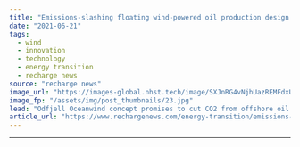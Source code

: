 ```yaml
---
title: "Emissions-slashing floating wind-powered oil production design wins DNV seal"
date: "2021-06-21"
tags: 
  - wind
  - innovation
  - technology
  - energy transition
  - recharge news
source: "recharge news"
image_url: "https://images-global.nhst.tech/image/SXJnRG4vNjhUazREMFdxUUsxdUV3Rm5hS1Q0QThPNFg3RWczR1llcDNoOD0=/nhst/binary/23587bbb217c2289017296b25fb22e20"
image_fp: "/assets/img/post_thumbnails/23.jpg"
lead: "Odfjell Oceanwind concept promises to cut CO2 from offshore oil & gas complexes 'by 60-70%', according to classification body technical check"
article_url: "https://www.rechargenews.com/energy-transition/emissions-slashing-floating-wind-powered-oil-production-design-wins-dnv-seal/2-1-1028219"
---
```


---
